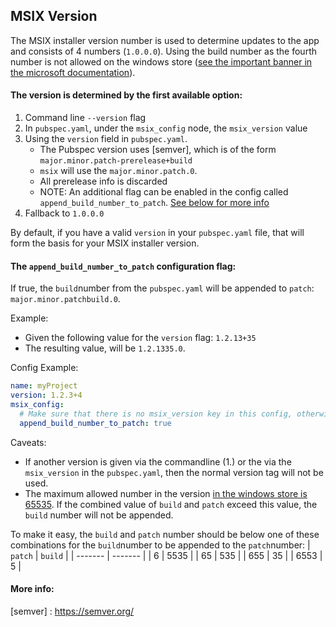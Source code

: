 ## MSIX Version

The MSIX installer version number is used to determine updates to the app and consists of 4 numbers (`1.0.0.0`). 
Using the build number as the fourth number is not allowed on the windows store ([see the important banner in the microsoft documentation](https://learn.microsoft.com/en-us/windows/apps/publish/publish-your-app/package-version-numbering?pivots=store-installer-msix#version-numbering-for-windows10-packages)).
#### The version is determined by the first available option:

1. Command line `--version` flag
2. In `pubspec.yaml`, under the `msix_config` node, the `msix_version` value
3. Using the `version` field in `pubspec.yaml`.
   - The Pubspec version uses [semver], which is of the form `major.minor.patch-prerelease+build`
   - `msix` will use the `major.minor.patch.0`.
   - All prerelease info is discarded
   - NOTE: An additional flag can be enabled in the config called `append_build_number_to_patch`. [See below for more info](#the-append_build_number_to_patch-flag) 
4. Fallback to `1.0.0.0`

By default, if you have a valid `version` in your `pubspec.yaml` file, that will form the basis for your MSIX installer version.

#### The `append_build_number_to_patch` configuration flag:
If true, the `build`number from the `pubspec.yaml` will be appended to `patch`: `major.minor.patchbuild.0`.

Example: 
- Given the following value for the `version` flag: `1.2.13+35`
- The resulting value, will be `1.2.1335.0`.

Config Example:
```yaml
name: myProject
version: 1.2.3+4
msix_config:
  # Make sure that there is no msix_version key in this config, otherwise append_build_number_to_patch will not work
  append_build_number_to_patch: true
```

Caveats:
- If another version is given via the commandline (1.) or the via the `msix_version` in the `pubspec.yaml`, then the normal version tag will not be used.
- The maximum allowed number in the version [in the windows store is 65535](https://learn.microsoft.com/en-us/windows/apps/publish/publish-your-app/package-version-numbering?pivots=store-installer-msix#version-numbering-for-windows10-packages). If the combined value of `build` and `patch` exceed this value, the `build` number will not be appended.

To make it easy, the `build` and `patch` number should be below one of these combinations for the `build`number to be appended to the `patch`number: 
| `patch` | `build` |
| ------- | ------- |
| 6       | 5535    |
| 65      | 535     |
| 655     | 35      |
| 6553    | 5       |



#### More info:
[semver] : https://semver.org/

